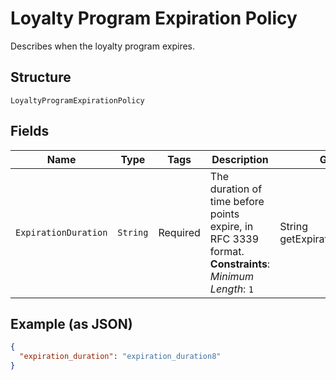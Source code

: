 
# Loyalty Program Expiration Policy

Describes when the loyalty program expires.

## Structure

`LoyaltyProgramExpirationPolicy`

## Fields

| Name | Type | Tags | Description | Getter |
|  --- | --- | --- | --- | --- |
| `ExpirationDuration` | `String` | Required | The duration of time before points expire, in RFC 3339 format.<br>**Constraints**: *Minimum Length*: `1` | String getExpirationDuration() |

## Example (as JSON)

```json
{
  "expiration_duration": "expiration_duration8"
}
```

